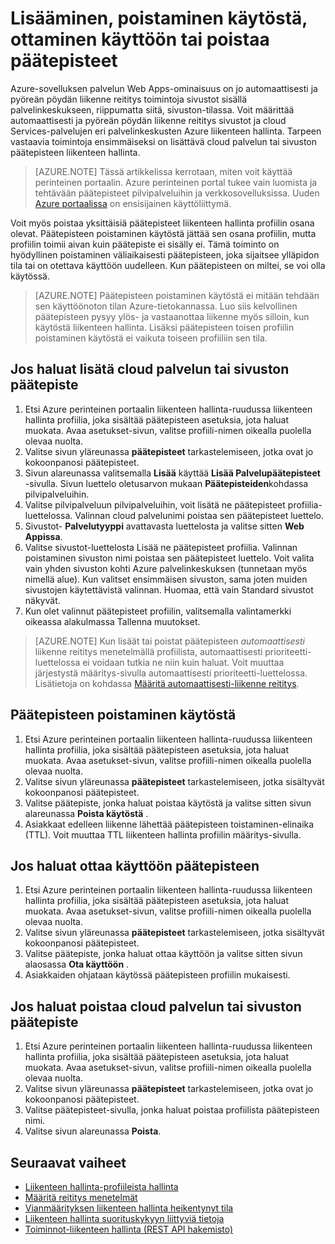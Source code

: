 <properties
    pageTitle="Hallitse päätepisteet Azure liikenteen hallinta | Microsoft Azure"
    description="Tämän artikkelin avulla voit lisätä, poistaa, ottaminen käyttöön ja poistaminen käytöstä päätepisteet Azure liikenteen hallinta."
    services="traffic-manager"
    documentationCenter=""
    authors="sdwheeler"
    manager="carmonm"
    editor=""
/>
<tags
    ms.service="traffic-manager"
    ms.devlang="na"
    ms.topic="get-started-article"
    ms.tgt_pltfrm="na"
    ms.workload="infrastructure-services"
    ms.date="10/11/2016"
    ms.author="sewhee"
/>

# <a name="add-disable-enable-or-delete-endpoints"></a>Lisääminen, poistaminen käytöstä, ottaminen käyttöön tai poistaa päätepisteet

Azure-sovelluksen palvelun Web Apps-ominaisuus on jo automaattisesti ja pyöreän pöydän liikenne reititys toimintoja sivustot sisällä palvelinkeskukseen, riippumatta siitä, sivuston-tilassa. Voit määrittää automaattisesti ja pyöreän pöydän liikenne reititys sivustot ja cloud Services-palvelujen eri palvelinkeskusten Azure liikenteen hallinta. Tarpeen vastaavia toimintoja ensimmäiseksi on lisättävä cloud palvelun tai sivuston päätepisteen liikenteen hallinta.

>[AZURE.NOTE]  Tässä artikkelissa kerrotaan, miten voit käyttää perinteinen portaalin. Azure perinteinen portal tukee vain luomista ja tehtävään päätepisteet pilvipalveluihin ja verkkosovelluksissa. Uuden [Azure portaalissa](https://portal.azure.com) on ensisijainen käyttöliittymä.

Voit myös poistaa yksittäisiä päätepisteet liikenteen hallinta profiilin osana olevat. Päätepisteen poistaminen käytöstä jättää sen osana profiilin, mutta profiilin toimii aivan kuin päätepiste ei sisälly ei. Tämä toiminto on hyödyllinen poistaminen väliaikaisesti päätepisteen, joka sijaitsee ylläpidon tila tai on otettava käyttöön uudelleen. Kun päätepisteen on miltei, se voi olla käytössä.

>[AZURE.NOTE] Päätepisteen poistaminen käytöstä ei mitään tehdään sen käyttöönoton tilan Azure-tietokannassa. Luo siis kelvollinen päätepisteen pysyy ylös- ja vastaanottaa liikenne myös silloin, kun käytöstä liikenteen hallinta. Lisäksi päätepisteen toisen profiilin poistaminen käytöstä ei vaikuta toiseen profiiliin sen tila.

## <a name="to-add-a-cloud-service-or-website-endpoint"></a>Jos haluat lisätä cloud palvelun tai sivuston päätepiste

1. Etsi Azure perinteinen portaalin liikenteen hallinta-ruudussa liikenteen hallinta profiilia, joka sisältää päätepisteen asetuksia, jota haluat muokata. Avaa asetukset-sivun, valitse profiili-nimen oikealla puolella olevaa nuolta.
2. Valitse sivun yläreunassa **päätepisteet** tarkastelemiseen, jotka ovat jo kokoonpanosi päätepisteet.
3. Sivun alareunassa valitsemalla **Lisää** käyttää **Lisää Palvelupäätepisteet** -sivulla. Sivun luettelo oletusarvon mukaan **Päätepisteiden**kohdassa pilvipalveluihin.
4. Valitse pilvipalveluun pilvipalveluihin, voit lisätä ne päätepisteet profiilia-luettelossa. Valinnan cloud palvelunimi poistaa sen päätepisteet luettelo.
5. Sivustot- **Palvelutyyppi** avattavasta luettelosta ja valitse sitten **Web Appissa**.
6. Valitse sivustot-luettelosta Lisää ne päätepisteet profiilia. Valinnan poistaminen sivuston nimi poistaa sen päätepisteet luettelo. Voit valita vain yhden sivuston kohti Azure palvelinkeskuksen (tunnetaan myös nimellä alue). Kun valitset ensimmäisen sivuston, sama joten muiden sivustojen käytettävistä valinnan. Huomaa, että vain Standard sivustot näkyvät.
7. Kun olet valinnut päätepisteet profiilin, valitsemalla valintamerkki oikeassa alakulmassa Tallenna muutokset.

>[AZURE.NOTE] Kun lisäät tai poistat päätepisteen *automaattisesti* liikenne reititys menetelmällä profiilista, automaattisesti prioriteetti-luettelossa ei voidaan tutkia ne niin kuin haluat. Voit muuttaa järjestystä määritys-sivulla automaattisesti prioriteetti-luettelossa. Lisätietoja on kohdassa [Määritä automaattisesti-liikenne reititys](traffic-manager-configure-failover-routing-method.md).

## <a name="to-disable-an-endpoint"></a>Päätepisteen poistaminen käytöstä

1. Etsi Azure perinteinen portaalin liikenteen hallinta-ruudussa liikenteen hallinta profiilia, joka sisältää päätepisteen asetuksia, jota haluat muokata. Avaa asetukset-sivun, valitse profiili-nimen oikealla puolella olevaa nuolta.
2. Valitse sivun yläreunassa **päätepisteet** tarkastelemiseen, jotka sisältyvät kokoonpanosi päätepisteet.
3. Valitse päätepiste, jonka haluat poistaa käytöstä ja valitse sitten sivun alareunassa **Poista käytöstä** .
4. Asiakkaat edelleen liikenne lähettää päätepisteen toistaminen-elinaika (TTL). Voit muuttaa TTL liikenteen hallinta profiilin määritys-sivulla.

## <a name="to-enable-an-endpoint"></a>Jos haluat ottaa käyttöön päätepisteen

1. Etsi Azure perinteinen portaalin liikenteen hallinta-ruudussa liikenteen hallinta profiilia, joka sisältää päätepisteen asetuksia, jota haluat muokata. Avaa asetukset-sivun, valitse profiili-nimen oikealla puolella olevaa nuolta.
2. Valitse sivun yläreunassa **päätepisteet** tarkastelemiseen, jotka sisältyvät kokoonpanosi päätepisteet.
3. Valitse päätepiste, jonka haluat ottaa käyttöön ja valitse sitten sivun alaosassa **Ota käyttöön** .
4. Asiakkaiden ohjataan käytössä päätepisteen profiilin mukaisesti.

## <a name="to-delete-a-cloud-service-or-website-endpoint"></a>Jos haluat poistaa cloud palvelun tai sivuston päätepiste

1. Etsi Azure perinteinen portaalin liikenteen hallinta-ruudussa liikenteen hallinta profiilia, joka sisältää päätepisteen asetuksia, jota haluat muokata. Avaa asetukset-sivun, valitse profiili-nimen oikealla puolella olevaa nuolta.
2. Valitse sivun yläreunassa **päätepisteet** tarkastelemiseen, jotka ovat jo kokoonpanosi päätepisteet.
3. Valitse päätepisteet-sivulla, jonka haluat poistaa profiilista päätepisteen nimi.
4. Valitse sivun alareunassa **Poista**.

## <a name="next-steps"></a>Seuraavat vaiheet

* [Liikenteen hallinta-profiileista hallinta](traffic-manager-manage-profiles.md)
* [Määritä reititys menetelmät](traffic-manager-configure-routing-method.md)
* [Vianmäärityksen liikenteen hallinta heikentynyt tila](traffic-manager-troubleshooting-degraded.md)
* [Liikenteen hallinta suorituskykyyn liittyviä tietoja](traffic-manager-performance-considerations.md)
* [Toiminnot-liikenteen hallinta (REST API hakemisto)](http://go.microsoft.com/fwlink/p/?LinkID=313584)
